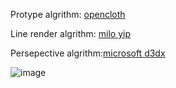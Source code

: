 Protype algrithm:     [opencloth](https://github.com/mmmovania/opencloth)

Line render algrithm: [milo yip](https://github.com/miloyip/line/blob/master/line_bresenham.c)

Persepective algrithm:[microsoft d3dx](https://docs.microsoft.com/enus/windows/win32/direct3d9/d3dxmatrixperspectiverh)

![image](https://github.com/lyd405121/OpenClothPy/blob/master/cloth.gif)

 



